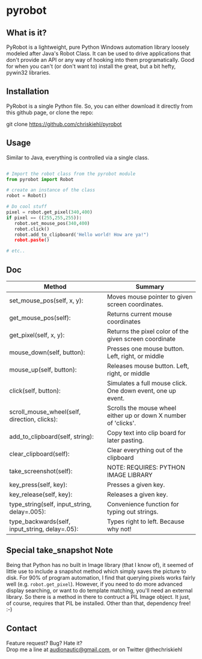 pyrobot
=======


What is it?
-----------  

PyRobot is a lightweight, pure Python Windows automation library loosely modeled after Java's Robot Class. It can be used to drive applications that don't provide an API or any way of hooking into them programatically. Good for when you can't (or don't want to) install the great, but a bit hefty, pywin32 libraries.   

Installation
------------

PyRobot is a single Python file. So, you can either download it directly from this github page, or clone the repo: 

git clone https://github.com/chriskiehl/pyrobot  

Usage
------

Similar to Java, everything is controlled via a single class.

 ```python

# Import the robot class from the pyrobot module
from pyrobot import Robot

# create an instance of the class
robot = Robot()

# Do cool stuff
pixel = robot.get_pixel(340,400)
if pixel == ((255,255,255)): 
	robot.set_mouse_pos(340,400)
	robot.click()
	robot.add_to_clipboard('Hello world! How are ya!")
	robot.paste()

# etc.. 

 ```  

Doc  
---  
   
| Method                                | Summary                    |
| --------------------------------------|-----------------------------
| set_mouse_pos(self, x, y): | Moves mouse pointer to given screen coordinates. |
| get_mouse_pos(self): 		| Returns current mouse coordinates |
| get_pixel(self, x, y): 	| Returns the pixel color of the given screen coordinate|
| mouse_down(self, button): | Presses one mouse button. Left, right, or middle|
| mouse_up(self, button):	 | Releases mouse button. Left, right, or middle|
| click(self, button): 	| Simulates a full mouse click. One down event, one up event. |
| scroll_mouse_wheel(self, direction, clicks):  | Scrolls the mouse wheel either up or down X number of 'clicks'. |
| add_to_clipboard(self, string):  | Copy text into clip board for later pasting. |
| clear_clipboard(self): | Clear everything out of the clipboard|
| take_screenshot(self): | NOTE: REQUIRES: PYTHON IMAGE LIBRARY| Takes a snapshot of desktop and loads it into memory |
| key_press(self, key): | Presses a given key. |
| key_release(self, key): | Releases a given key. |
| type_string(self, input_string, delay=.005): | Convenience function for typing out strings. |
| type_backwards(self, input_string, delay=.05): | Types right to left. Because why not! |

Special take_snapshot Note
-----------------------  

Being that Python has no built in Image library (that I know of), it seemed of little use to include a snapshot method which simply saves the picture to disk. For 90% of program automation, I find that querying pixels works fairly well (e.g. `robot.get_pixel`). However, if you need to do more advanced display searching, or want to do template matching, you'll need an external library. So there is a method in there to contruct a PIL Image object. It just, of course, requires that PIL be installed. Other than that, dependency free! :-)

Contact
-------

Feature request? Bug? Hate it?  
Drop me a line at audionautic@gmail.com, or on Twitter @thechriskiehl 









 